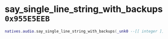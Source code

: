 # say_single_line_string_with_backups `0x955E5EEB`

```lua
natives.audio.say_single_line_string_with_backups(_unk0 --[[ integer ]], _unk1 --[[ integer ]], _unk2 --[[ integer ]], _unk3 --[[ integer ]], _unk4 --[[ integer ]], _unk5 --[[ integer ]], _unk6 --[[ integer ]], _unk7 --[[ integer ]])
```